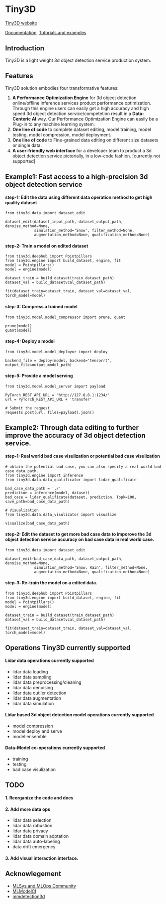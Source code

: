 # Tiny3D
[Tiny3D website](https://github.com/TinyDataML/Tiny3D)

[Documentation](https://github.com/TinyDataML/Tiny3D), [Tutorials and examples](https://github.com/TinyDataML/Tiny3D)

## Introduction 
Tiny3D is a light weight 3d object detection service production system.

## Features
Tiny3D solution embodies four transformative features: 
1. **A Performance Optimization Engine** for 3d object detection online/offline inference services product performance optimization. Through this engine users can easily get a high accuracy and high speed 3d object detection service/competetion result in a **Data-Centeric AI** way. Our Performance Optimization Engine can easily be a Plug-in to any machine learning system.
2. **One line of code** to complete dataset editing, model training, model testing, model compression, model deployment.
3. **One line of code** to Fine-grained data editing on different size datasets or single data.
4. **A user-friendly web interface** for a developer team to product a 3d object detection service pictorially, in a low-code fashion. [currently not supported]

## Example1: Fast access to a high-precision 3d object detection service
#### step-1: Edit the data using different data operation method to get high quality dataset
```
from tiny3d.data import dataset_edit

dataset_edit(dataset_input_path, dataset_output_path, denoise_method=None, 
             simulation_method='Snow', filter_method=None, 
             augmentation_method=None, qualification_method=None)
```

#### step-2: Train a model on edited dataset
```
from tiny3d.deephub import Pointpillars
from tiny3d.engine import build_dataset, engine, fit
model = Pointpillars()
model = engine(model)

dataset_train = build_dataset(train_dataset_path)
dataset_val = build_datasetvcal_dataset_path)

fit(dataset_train=dataset_train, dataset_val=dataset_val, torch_model=model)
```

#### step-3: Compress a trained model
```
from tiny3d.model.model_compressor import prune, quant 

prune(model)
quant(model)
```
#### step-4: Deploy a model
```
from tiny3d.model.model_deployor import deploy 

backend_file = deploy(model, backend='tensorrt', output_file=output_model_path)
```
#### step-5: Provide a model serving
```
from tiny3d.model.model_server import payload

PyTorch_REST_API_URL = 'http://127.0.0.1:1234/'
url = PyTorch_REST_API_URL + 'transfer'

# Submit the request
requests.post(url, files=payload).json()
```


## Example2: Through data editing to further improve the accuracy of 3d object detection service.
#### step-1: Real world bad case visulization or potential bad case visulization
```
# obtain the potential bad case, you can also specify a real world bad case data path.
from tiny3d.engine import inference
from tiny3d.data.data_qualificator import lidar_qualificate

bad_case_data_path = './'
prediction = inference(model, dataset)
bad_case = lidar_qualificate(dataset, prediction, Topk=100, save_path=bad_case_data_path)

# Visualization
from tiny3d.data.data_visulizator import visualize

visualize(bad_case_data_path)
```
#### step-2: Edit the dataset to get more bad case data to imporove the 3d object detection service accuracy on bad case data in real world case.
```
from tiny3d.data import dataset_edit

dataset_edit(bad_case_data_path, dataset_output_path, denoise_method=None, 
             simulation_method='Snow, Rain', filter_method=None, 
             augmentation_method=None, qualification_method=None)
```
#### step-3: Re-train the model on a edited data.
```
from tiny3d.deephub import Pointpillars
from tiny3d.engine import build_dataset, engine, fit
model = Pointpillars()
model = engine(model)

dataset_train = build_dataset(train_dataset_path)
dataset_val = build_datasetvcal_dataset_path)

fit(dataset_train=dataset_train, dataset_val=dataset_val, torch_model=model)
```
## Operations Tiny3D currently supported
#### Lidar data operations currently supported
- lidar data loading
- lidar data sampling
- lidar data preprocessing/cleaning
- lidar data denoising
- lidar data outlier detection
- lidar data augmentation
- lidar data simulation

#### Lidar based 3d object detection model operations currently supported
- model compression
- model deploy and serve
- model ensemble

#### Data-Model co-operations currently supported
- training
- testing
- bad case visulization


## TODO
#### 1. Reorganize the code and docs
#### 2. Add more data ops
- lidar data selection
- lidar data robustion
- lidar data privacy
- lidar data domain adptation
- lidar data auto-labeling
- data drift emergency
#### 3. Add visual interaction interface.


## Acknowlegement
- [MLSys and MLOps Community](https://github.com/MLSysOps)
- [MLModelCI](https://github.com/cap-ntu/ML-Model-CI)
- [mmdetection3d](https://github.com/open-mmlab/mmdetection3d)

